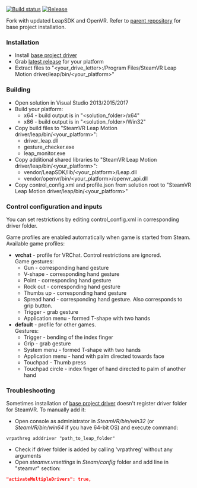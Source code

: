 [![Build status](https://ci.appveyor.com/api/projects/status/2pc49d2hpt2hx944?svg=true)](https://ci.appveyor.com/project/SDraw/driver-leap) [![Release](http://img.shields.io/github/release/SDraw/driver_leap.svg)](../../releases/latest)

Fork with updated LeapSDK and OpenVR.
Refer to [parent repository](https://github.com/cbuchner1/driver_leap) for base project installation.
  
### Installation
* Install [base project driver](https://github.com/cbuchner1/driver_leap)
* Grab [latest release](../../releases/latest) for your platform
* Extract files to "<your_drive_letter>:/Program Files/SteamVR Leap Motion driver/leap/bin/<your_platform>"

### Building
* Open solution in Visual Studio 2013/2015/2017
* Build your platform:
  * x64 - build output is in "<solution_folder>/x64"
  * x86 - build output is in "<solution_folder>/Win32"
* Copy build files to "SteamVR Leap Motion driver/leap/bin/<your_platform>":
  * driver_leap.dll
  * gesture_checker.exe
  * leap_monitor.exe
* Copy additional shared libraries to "SteamVR Leap Motion driver/leap/bin/<your_platform>":
  * vendor/LeapSDK/lib/<your_platform>/Leap.dll
  * vendor/openvr/bin/<your_platform>/openvr_api.dll
* Copy control_config.xml and profile.json from solution root to "SteamVR Leap Motion driver/leap/bin/<your_platform>"
  
### Control configuration and inputs
You can set restrictions by editing control_config.xml in corresponding driver folder.

Game profiles are enabled automatically when game is started from Steam.
Available game profiles:
  * **vrchat** - profile for VRChat. Control restrictions are ignored.  
  Game gestures:
    * Gun - corresponding hand gesture
    * V-shape - corresponding hand gesture
    * Point - corresponding hand gesture
    * Rock out - corresponding hand gesture
    * Thumbs up - corresponding hand gesture
    * Spread hand - corresponding hand gesture. Also corresponds to grip button.
    * Trigger - grab gesture
    * Application menu - formed T-shape with two hands
  * **default** - profile for other games.  
  Gestures:
    * Trigger - bending of the index finger
    * Grip - grab gesture
    * System menu - formed T-shape with two hands
    * Application menu - hand with palm directed towards face
    * Touchpad - Thumb press
    * Touchpad circle - index finger of hand directed to palm of another hand

### Troubleshooting
Sometimes installation of [base project driver](https://github.com/cbuchner1/driver_leap) doesn't register driver folder for SteamVR. To manually add it:
* Open console as administrator in *SteamVR/bin/win32* (or *SteamVR/bin/win64* if you have 64-bit OS) and execute command:
```
vrpathreg adddriver "path_to_leap_folder"
```
* Check if driver folder is added by calling 'vrpathreg' without any arguments
* Open *steamvr.vrsettings* in *Steam/config* folder and add line in "steamvr" section:
```JSON
"activateMultipleDrivers": true,
```
